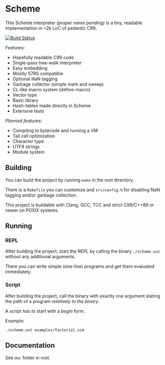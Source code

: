 # Scheme

This Scheme interpreter _(proper name pending)_ is a tiny, readable implementation in ~2k LoC of pedantic C99.

[![Build Status](https://api.travis-ci.org/jiribenes/scheme.svg?branch=master)](https://travis-ci.org/jiribenes/scheme)

*Features:*

* Hopefully readable C99 code
* Single-pass tree-walk interpreter
* Easy embedding
* Mostly S7RS compatible
* Optional NaN tagging
* Garbage collector (simple mark and sweep)
* CL-like macro system (define-macro)
* Vector type
* Basic library
* Hash-tables made directly in Scheme
* Extensive tests

*Planned features:*

* Compiling to bytecode and running a VM
* Tail call optimization
* Character type
* UTF8 strings
* Module system

## Building

You can build the project by running `make` in the root directory.

There is a `Makefile` you can customize and `src/config.h` for 
disabling NaN tagging and/or garbage collection.

This project is buildable with Clang, GCC, TCC and strict C99/C++89 or newer on POSIX systems.

## Running

### REPL

After building the project, start the REPL by calling the binary `./scheme.out` without any additional arguments.

There you can write simple (one-line) programs and get them evaluated immediately.

### Script

After building the project, call the binary with exactly one argument 
stating the path of a program *relatively to the binary*.

A script *has to* start with a *begin* form.

Example:
```
./scheme.out examples/factorial.scm
```

## Documentation

See `doc` folder in root.
